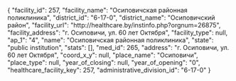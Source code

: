 {
    "facility_id": 257,
    "facility_name": "Осиповичская районная поликлиника",
    "district_id": "6-17-0",
    "district_name": "Осиповичский район",
    "facility_url": "http:\/\/healthcare.by\/instinfo.php?orgnum=26875",
    "facility_address": "г. Осиповичи, ул. 60 лет Октября",
    "facility_type": null,
    "ap_1": "4",
    "name": "Осиповичская районная поликлиника",
    "state": "public institution",
    "stats": [],
    "med_id": 265,
    "address": "г. Осиповичи, ул. 60 лет Октября",
    "coord_x_y": null,
    "place_name": "Осиповичи",
    "place_type": null,
    "year_of_closing": null,
    "year_of_opening": "0",
    "healthcare_facility_key": 257,
    "administrative_division_id": "6-17-0"
}
